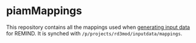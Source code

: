# piamMappings

This repository contains all the mappings used when [generating input data](https://github.com/remindmodel/remind/blob/develop/tutorials/06_Advanced_ChangeInputs.md#input-data) for REMIND. It is synched with `/p/projects/rd3mod/inputdata/mappings`.
